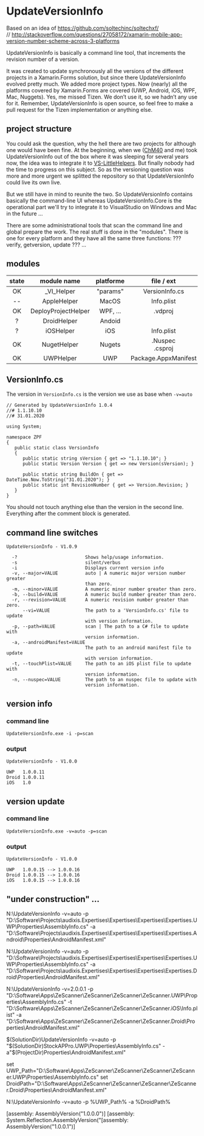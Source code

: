 # UpdateVersionInfo

Based on an idea of https://github.com/soltechinc/soltechxf/   
// http://stackoverflow.com/questions/27058172/xamarin-mobile-app-version-number-scheme-across-3-platforms

UpdateVersionInfo is basically a command line tool, that increments the revision number of a version.  

It was created to update synchronously all the versions of the different projects in a Xamarin.Forms solution, but since there UpdateVersionInfo evolved pretty much. We added more project types. Now (nearly) all the platforms covered by Xamarin.Forms are covered (UWP, Android, iOS, WPF, Mac, Nuggets). Yes, me missed Tizen. We don’t use it, so we hadn’t any use for it. Remember, UpdateVersionInfo is open source, so feel free to make a pull request for the Tizen implementation or anything else.



## project structure

You could ask the question, why the hell there are two projects for although one would have been fine. At the beginning, when we ([ChM40](https://github.com/ChM40) and me) took UpdateVersionInfo out of the box where it was sleeping for several years now, the idea was to integrate it to [VS-LittleHelpers](https://github.com/ZeProgFactory/VS-LittleHelpers). But finally nobody had the time to progress on this subject. So as the versioning question was more and more urgent we splitted the repository so that UpdateVersionInfo could live its own live.

But we still have in mind to reunite the two. So UpdateVersionInfo  contains basically the command-line UI whereas UpdateVersionInfo.Core is the operational part we'll try to integrate it to VisualStudio on Windows and Mac in the future ...

There are some administrational tools that scan the command line and global prepare the work. The real stuff is done in the "modules". There is one for every platform and they have all the same three functions:  ??? verify, getversion, update ??? ...

## modules

| state | module name     | platforme | file / ext | remarques |
|:--------------: | :-------: | :--------: | :--------: | ---------- |
|  OK   |  _VI_Helper     | "params" | VersionInfo.cs |  |
|  --   | AppleHelper     | MacOS | Info.plist | TBD |
|  OK   | DeployProjectHelper | WPF, ... | .vdproj |  |
|  ?    | DroidHelper     | Andoid | | |
|  ?    | iOSHelper       | iOS | Info.plist |  |
|  OK   | NugetHelper     | Nugets | .Nuspec<br />.csproj |  |
|  OK   | UWPHelper       | UWP | Package.AppxManifest |  |



## VersionInfo.cs

The version in `VersionInfo.cs` is the version we use as base when `-v=auto`

```
// Generated by UpdateVersionInfo 1.0.4
//# 1.1.10.10
//# 31.01.2020

using System;

namespace ZPF
{
   public static class VersionInfo
   {
      public static string sVersion { get => "1.1.10.10"; }
      public static Version Version { get => new Version(sVersion); }

      public static string BuildOn { get => DateTime.Now.ToString("31.01.2020"); }
      public static int RevisionNumber { get => Version.Revision; }
   }
}
```

You should not touch anything else than the version in the second line.  Everything after the comment block is generated.



## command line switches

```
UpdateVersionInfo - V1.0.9

  -?                         Shows help/usage information.
  -s                         silent/verbus
  -i                         Displays current version info
  -v, --major=VALUE          auto | A numeric major version number greater
                             than zero.
  -m, --minor=VALUE          A numeric minor number greater than zero.
  -b, --build=VALUE          A numeric build number greater than zero.
  -r, --revision=VALUE       A numeric revision number greater than zero.
      --vi=VALUE             The path to a 'VersionInfo.cs' file to update
                             with version information.
  -p, --path=VALUE           scan | The path to a C# file to update with
                             version information.
  -a, --androidManifest=VALUE
                             The path to an android manifest file to update
                             with version information.
  -t, --touchPlist=VALUE     The path to an iOS plist file to update with
                             version information.
  -n, --nuspec=VALUE         The path to an nuspec file to update with
                             version information.

```



## version info

### command line
```
UpdateVersionInfo.exe -i -p=scan
```
### output
```
UpdateVersionInfo - V1.0.0

UWP   1.0.0.11
Droid 1.0.0.11
iOS   1.0
```



## version update

### command line
```
UpdateVersionInfo.exe -v=auto -p=scan
```
### output
```
UpdateVersionInfo - V1.0.0

UWP   1.0.0.15 --> 1.0.0.16
Droid 1.0.0.15 --> 1.0.0.16
iOS   1.0.0.15 --> 1.0.0.16
```

  

## "under construction" ...

N:\UpdateVersionInfo -v=auto 
    -p "D:\Software\Projects\audixis.Expertises\Expertises\Expertises\Expertises.UWP\Properties\AssemblyInfo.cs" 
    -a "D:\Software\Projects\audixis.Expertises\Expertises\Expertises\Expertises.Android\Properties\AndroidManifest.xml"

N:\UpdateVersionInfo -v=auto 
    -p "D:\Software\Projects\audixis.Expertises\Expertises\Expertises\Expertises.UWP\Properties\AssemblyInfo.cs" 
    -a "D:\Software\Projects\audixis.Expertises\Expertises\Expertises\Expertises.Droid\Properties\AndroidManifest.xml"

N:\UpdateVersionInfo -v=2.0.0.1 
    -p "D:\Software\Apps\ZeScanner\ZeScanner\ZeScanner\ZeScanner.UWP\Properties\AssemblyInfo.cs" 
    -t "D:\Software\Apps\ZeScanner\ZeScanner\ZeScanner\ZeScanner.iOS\Info.plist" 
    -a "D:\Software\Apps\ZeScanner\ZeScanner\ZeScanner\ZeScanner.Droid\Properties\AndroidManifest.xml"


<PreBuildEvent>$(SolutionDir)UpdateVersionInfo -v=auto -p "$(SolutionDir)StockAPPro.UWP\Properties\AssemblyInfo.cs" -a"$(ProjectDir)Properties\AndroidManifest.xml"</PreBuildEvent>


set UWP_Path="D:\Software\Apps\ZeScanner\ZeScanner\ZeScanner\ZeScanner.UWP\Properties\AssemblyInfo.cs"
set DroidPath="D:\Software\Apps\ZeScanner\ZeScanner\ZeScanner\ZeScanner.Droid\Properties\AndroidManifest.xml"

N:\UpdateVersionInfo -v=auto -p %UWP_Path% -a %DroidPath%



[assembly: AssemblyVersion("1.0.0.0")]
[assembly: System.Reflection.AssemblyVersion("[assembly: AssemblyVersion("1.0.0.1")]
